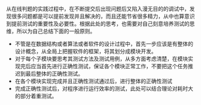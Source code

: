 从在线判题的实践过程中，在不断提交后出现问题后又陷入漫无目的的调试中，发现很多问题都是可以提前发现并且解决的，而且还能节省很多精力，从中也算意识到提前测试的重要性及必要性。根据此处的思考，也需要对自己刻意培养测试的思维，所以为自己总结下面的一般原则。
* 不管是在数据结构或者算法或者软件的设计过程中，首先一步应该是有整体的设计概念，从全局上把握软件的框架，将其划分成模块开发。
* 对于每个子模块要思考其测试方法及测试用例，从多方面考虑清楚，在模块实现完后应当首先进行正确性测试，保证各个模块正常工作，不要把这个任务推迟到最后整体的正确性测试。
* 在各个模块实现完成并且正确性测试通过后，进行整体的正确性测试
* 完成正确性测试后，对程序进行运行效率的测试，此处可以结合理论对耗时大的部分着重测试。